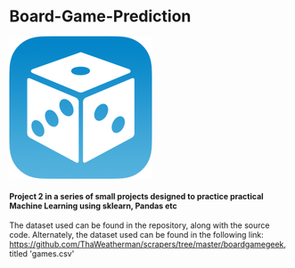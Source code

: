 # Board-Game-Prediction
<img src = "https://github.com/AnindKiran/Board-Game-Prediction/blob/main/KYh7T7-nW-L-NrdG8tORjpRSW3rkEGvi0vLRFIayD-I327AulJA-L1CQTDyljXSkA0s%3Dw300.png"> </img> 
#### Project 2 in a series of small projects designed to practice practical Machine Learning using sklearn, Pandas etc

The dataset used can be found in the repository, along with the source code. 
Alternately, the dataset used can be found in the following link: <a>https://github.com/ThaWeatherman/scrapers/tree/master/boardgamegeek</a>, titled 'games.csv'
